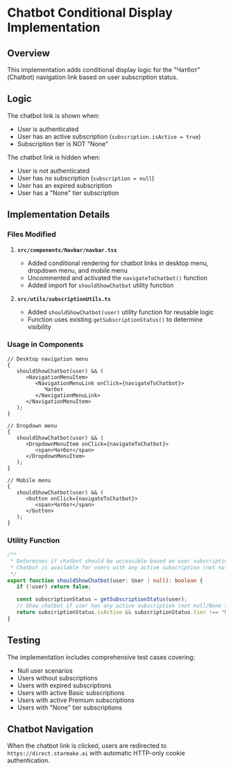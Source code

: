 # Chatbot Conditional Display Implementation

## Overview

This implementation adds conditional display logic for the "Чатбот" (Chatbot) navigation link based on user subscription status.

## Logic

The chatbot link is shown when:

-  User is authenticated
-  User has an active subscription (`subscription.isActive = true`)
-  Subscription tier is NOT "None"

The chatbot link is hidden when:

-  User is not authenticated
-  User has no subscription (`subscription = null`)
-  User has an expired subscription
-  User has a "None" tier subscription

## Implementation Details

### Files Modified

1. **`src/components/Navbar/navbar.tsx`**

   -  Added conditional rendering for chatbot links in desktop menu, dropdown menu, and mobile menu
   -  Uncommented and activated the `navigateToChatbot()` function
   -  Added import for `shouldShowChatbot` utility function

2. **`src/utils/subscriptionUtils.ts`**
   -  Added `shouldShowChatbot(user)` utility function for reusable logic
   -  Function uses existing `getSubscriptionStatus()` to determine visibility

### Usage in Components

```tsx
// Desktop navigation menu
{
   shouldShowChatbot(user) && (
      <NavigationMenuItem>
         <NavigationMenuLink onClick={navigateToChatbot}>
            Чатбот
         </NavigationMenuLink>
      </NavigationMenuItem>
   );
}

// Dropdown menu
{
   shouldShowChatbot(user) && (
      <DropdownMenuItem onClick={navigateToChatbot}>
         <span>Чатбот</span>
      </DropdownMenuItem>
   );
}

// Mobile menu
{
   shouldShowChatbot(user) && (
      <button onClick={navigateToChatbot}>
         <span>Чатбот</span>
      </button>
   );
}
```

### Utility Function

```typescript
/**
 * Determines if chatbot should be accessible based on user subscription
 * Chatbot is available for users with any active subscription (not null/None)
 */
export function shouldShowChatbot(user: User | null): boolean {
   if (!user) return false;

   const subscriptionStatus = getSubscriptionStatus(user);
   // Show chatbot if user has any active subscription (not null/None tier)
   return subscriptionStatus.isActive && subscriptionStatus.tier !== "None";
}
```

## Testing

The implementation includes comprehensive test cases covering:

-  Null user scenarios
-  Users without subscriptions
-  Users with expired subscriptions
-  Users with active Basic subscriptions
-  Users with active Premium subscriptions
-  Users with "None" tier subscriptions

## Chatbot Navigation

When the chatbot link is clicked, users are redirected to `https://direct.starmake.ai` with automatic HTTP-only cookie authentication.

